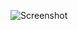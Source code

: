 ![Screenshot](https://raw.githubusercontent.com/Cryakl/Ultimate-RAT-Collection/refs/heads/main/BluePalmRat/BluePalm-RAT%20v1.34%20Beta/Screenshot.png)
